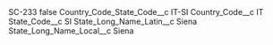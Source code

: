 <?xml version="1.0" encoding="UTF-8"?>
<CustomMetadata xmlns="http://soap.sforce.com/2006/04/metadata" xmlns:xsi="http://www.w3.org/2001/XMLSchema-instance" xmlns:xsd="http://www.w3.org/2001/XMLSchema">
    <label>SC-233</label>
    <protected>false</protected>
    <values>
        <field>Country_Code_State_Code__c</field>
        <value xsi:type="xsd:string">IT-SI</value>
    </values>
    <values>
        <field>Country_Code__c</field>
        <value xsi:type="xsd:string">IT</value>
    </values>
    <values>
        <field>State_Code__c</field>
        <value xsi:type="xsd:string">SI</value>
    </values>
    <values>
        <field>State_Long_Name_Latin__c</field>
        <value xsi:type="xsd:string">Siena</value>
    </values>
    <values>
        <field>State_Long_Name_Local__c</field>
        <value xsi:type="xsd:string">Siena</value>
    </values>
</CustomMetadata>
